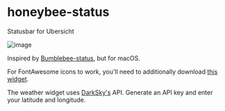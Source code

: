 # honeybee-status
Statusbar for Ubersicht


![image](https://user-images.githubusercontent.com/4723360/53985298-4161d900-40e9-11e9-98e8-52ffafdf68a7.png)

Inspired by [Bumblebee-status](https://github.com/tobi-wan-kenobi/bumblebee-status), but for macOS.

For FontAwesome icons to work, you'll need to additionally download [this widget](https://gist.github.com/Johngeorgesample/e8327733ddd52125c39cc2bc5902b4e7).

The weather widget uses [DarkSky's](hhttps://darksky.net/dev) API. Generate an API key and enter your latitude and longitude. 
